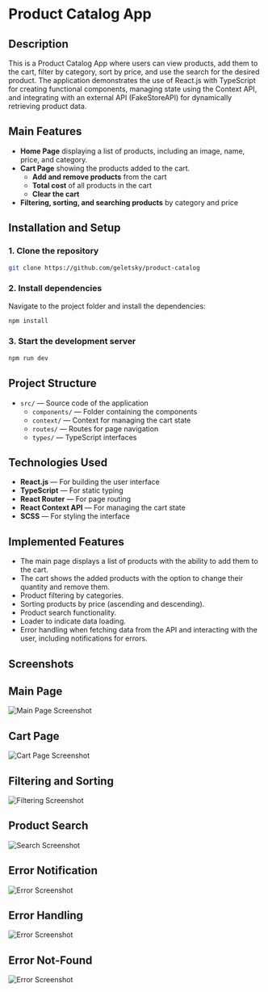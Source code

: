 # Product Catalog App

## Description

This is a Product Catalog App where users can view products, add them to the cart, filter by category, sort by price, and use the search for the desired product. The application demonstrates the use of React.js with TypeScript for creating functional components, managing state using the Context API, and integrating with an external API (FakeStoreAPI) for dynamically retrieving product data.

## Main Features

- **Home Page** displaying a list of products, including an image, name, price, and category.
- **Cart Page** showing the products added to the cart.
  - **Add and remove products** from the cart
  - **Total cost** of all products in the cart
  - **Clear the cart**
- **Filtering, sorting, and searching products** by category and price

## Installation and Setup

### 1. Clone the repository

```bash
git clone https://github.com/geletsky/product-catalog
```

### 2. Install dependencies

Navigate to the project folder and install the dependencies:

```bash
npm install
```

### 3. Start the development server

```bash
npm run dev
```

## Project Structure

- `src/` — Source code of the application
  - `components/` — Folder containing the components
  - `context/` — Context for managing the cart state
  - `routes/` — Routes for page navigation
  - `types/` — TypeScript interfaces

## Technologies Used

- **React.js** — For building the user interface
- **TypeScript** — For static typing
- **React Router** — For page routing
- **React Context API** — For managing the cart state
- **SCSS** — For styling the interface

## Implemented Features

- The main page displays a list of products with the ability to add them to the cart.
- The cart shows the added products with the option to change their quantity and remove them.
- Product filtering by categories.
- Sorting products by price (ascending and descending).
- Product search functionality.
- Loader to indicate data loading.
- Error handling when fetching data from the API and interacting with the user, including notifications for errors.

## Screenshots

## Main Page
![Main Page Screenshot](./readme/screenshots/main-page.png)

## Cart Page
![Cart Page Screenshot](./readme/screenshots/cart-page.png)

## Filtering and Sorting
![Filtering Screenshot](./readme/screenshots/filtering.png)

## Product Search
![Search Screenshot](./readme/screenshots/search.png)

## Error Notification
![Error Screenshot](./readme/screenshots/notification.png)

## Error Handling
![Error Screenshot](./readme/screenshots/error.png)

## Error Not-Found
![Error Screenshot](./readme/screenshots/not-found.png)



